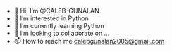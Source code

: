 - 👋 Hi, I’m @CALEB-GUNALAN
- 👀 I’m interested in Python
- 🌱 I’m currently learning Python
- 💞️ I’m looking to collaborate on ...
- 📫 How to reach me calebgunalan2005@gmail.com

<!---
CALEB-GUNALAN/CALEB-GUNALAN is a ✨ special ✨ repository because its `README.md` (this file) appears on your GitHub profile.
You can click the Preview link to take a look at your changes.
--->
